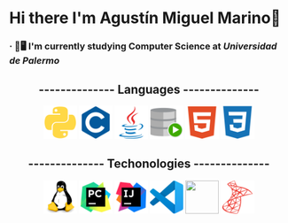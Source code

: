# Hi there I'm Agustín Miguel Marino👋
### · 🏢🖥️ I'm currently studying Computer Science at <em> Universidad de Palermo </em> 

<h2 align="center">-------------- Languages --------------</h2>
  <p align="center">
    <img src="https://github.com/devicons/devicon/blob/master/icons/python/python-plain.svg" width=60 height=60>
    <img src="https://github.com/devicons/devicon/blob/master/icons/c/c-plain.svg" width=60 height=60>
    <img src="https://github.com/devicons/devicon/blob/master/icons/java/java-original.svg" width=60 height=60>
    <img src="https://github.com/devicons/devicon/blob/master/icons/sqldeveloper/sqldeveloper-original.svg" width=60 height=60>
    <img src="https://github.com/devicons/devicon/blob/master/icons/html5/html5-plain.svg" width=60 height=60>
    <img src="https://github.com/devicons/devicon/blob/master/icons/css3/css3-plain.svg" width=60 height=60>
  </p>
<h2 align="center">-------------- Techonologies --------------</h2>
  <p align="center">
    <img src="https://github.com/devicons/devicon/blob/master/icons/linux/linux-original.svg" width=60 height=60>
    <img src="https://github.com/devicons/devicon/blob/master/icons/pycharm/pycharm-original.svg" width=60 height=60>
    <img src="https://github.com/devicons/devicon/blob/master/icons/intellij/intellij-original.svg" width=60 height=60>
    <img src="https://github.com/devicons/devicon/blob/master/icons/vscode/vscode-original.svg" width=60 height=60>
    <img src="https://github.com/jgraph/drawio-desktop/blob/dev/build/128x128.png" width=60 height=60>
    <img src="https://github.com/devicons/devicon/blob/master/icons/microsoftsqlserver/microsoftsqlserver-plain.svg" width=60 height=60>
  </p>

<!--
**Amarin38/Amarin38** is a ✨ _special_ ✨ repository because its `README.md` (this file) appears on your GitHub profile.


- 🔭 I’m currently working on ...
- 🌱 I’m currently learning ...
- 👯 I’m looking to collaborate on ...
- 🤔 I’m looking for help with ...
- 📫 How to reach me: ...

-->
